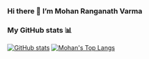 ### Hi there 👋  I’m Mohan Ranganath Varma

### My GitHub stats 📊
[![GitHub stats](https://github-readme-stats.vercel.app/api?username=Raphael-08&show_icons=true&custom_title=My%20GitHub%20Stats&hide=stars&theme=dark)][stats]
[![Mohan's Top Langs](https://github-readme-stats.vercel.app/api/top-langs/?username=Raphael-08&layout=compact&langs_count=6&hide=shell,Jupyter%20Notebook&theme=dark)][langs]

<!-- link references -->
[stats]: https://github.com/anuraghazra/github-readme-stats#github-stats-card
[langs]: https://github.com/anuraghazra/github-readme-stats#top-languages-card
